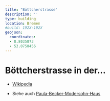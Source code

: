 ```yaml
---
title: "Böttcherstrasse"
description: ''
type: building
location: Bremen
#build: 192X-192X
geojson:
  coordinates:
  - 8.8035073
  - 53.0750456
---
```


# Böttcherstrasse in der...
* [Wikipedia](https://de.wikipedia.org/wiki/B%C3%B6ttcherstra%C3%9Fe_(Bremen))


* Siehe auch [Paula-Becker-Modersohn-Haus](/tags/Paula-Becker-Modersohn-Haus)
